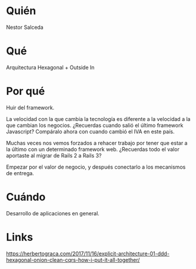 # Quién
Nestor Salceda

# Qué
Arquitectura Hexagonal + Outside In

# Por qué
Huir del framework. 

La velocidad con la que cambia la tecnología es diferente a la velocidad a la que cambian los negocios. ¿Recuerdas cuando salió el último framework Javascript? Compáralo ahora con cuando cambió el IVA en este país.

Muchas veces nos vemos forzados a rehacer trabajo por tener que estar a la último con un determinado framework web.  ¿Recuerdas todo el valor aportaste al migrar de Rails 2 a Rails 3? 

Empezar por el valor de negocio, y después conectarlo a los mecanismos de entrega.

# Cuándo
Desarrollo de aplicaciones en general.

# Links
https://herbertograca.com/2017/11/16/explicit-architecture-01-ddd-hexagonal-onion-clean-cqrs-how-i-put-it-all-together/

